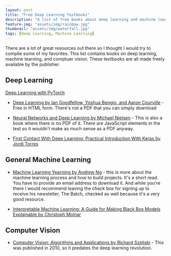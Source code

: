```yaml
---
layout: post
title: "Free Deep Learning Textbooks"
description: "A list of free books about deep learning and machine learing"
feature-img: "assets/img/rainbow.jpg"
thumbnail: "assets/img/waterfall.jpg"
tags: [Deep Learning, Machine Learning]
---
```


There are a lot of great resources out there so I thought I would try to compile some of my favorites. This list contains books on deep learning, machine learning, and comptuer vision. These textbooks are all made freely available by the publisher.

## Deep Learning

[Deep Learning with PyTorch](https://pytorch.org/assets/deep-learning/Deep-Learning-with-PyTorch.pdf)

* [Deep Learning by Ian Goodfellow, Yoshua Bengio, and Aaron Courville](https://www.deeplearningbook.org/) - Free in HTML form. There's not a PDF that you can simply download

* [Neural Networks and Deep Learning by Michael Nielsen](http://neuralnetworksanddeeplearning.com/index.html) - This is also a book where there is no PDF of it. There are JavaScript elements in the test so it wouldn't make as much sense as a PDF anyway.

* [First Contact With Deep Learning: Practical Introduction With Keras by Jordi Torres](https://torres.ai/first-contact-deep-learning-practical-introduction-keras/)

## General Machine Learning

* [Machine Learning Yearning by Andrew Ng](https://www.deeplearning.ai/machine-learning-yearning/) - this is more about the machine learning process and how to build projects. It's a short read. You have to provide an email address to download it. And while you're there I would recommend leaving the check box for signing up to receive his newsletter, The Batch, checked as well because it's a very good resource.

* [Interpretable Machine Learning: A Guide for Making Black Box Models Explainable by Christoph Molnar](https://christophm.github.io/interpretable-ml-book/)

## Computer Vision

* [Computer Vision: Algorithms and Applications by Richard Szeliski](http://szeliski.org/Book/drafts/SzeliskiBook_20100903_draft.pdf) - This was published in 2010, so it predates the deep learning revolution.

